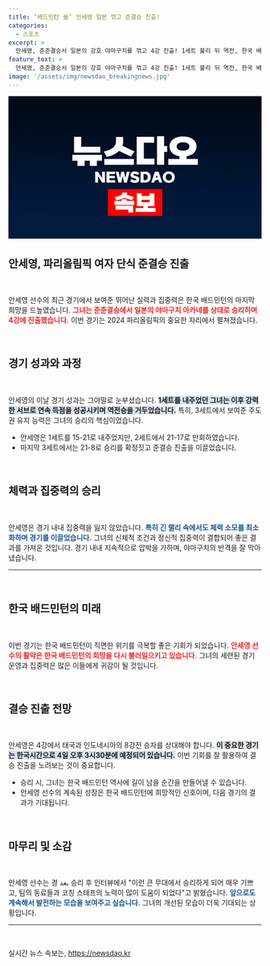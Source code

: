 ```yaml
---
title: ‘배드민턴 金’ 안세영 일본 꺾고 준결승 진출!
categories:
  - 스포츠
excerpt: >
  안세영, 준준결승서 일본의 강호 야마구치를 꺾고 4강 진출! 1세트 불리 뒤 역전, 한국 배드민턴 희망의 불꽃을 지폈다. 4강에서 태국-인도네시아 승자와 맞대결!
feature_text: >
  안세영, 준준결승서 일본의 강호 야마구치를 꺾고 4강 진출! 1세트 불리 뒤 역전, 한국 배드민턴 희망의 불꽃을 지폈다. 4강에서 태국-인도네시아 승자와 맞대결!
image: '/assets/img/newsdao_breakingnews.jpg'
---
```


<p><img src="/assets/img/newsdao_breakingnews.jpg" alt="flaretime 속보" /></p>

<h2 data-ke-size="size26">안세영, 파리올림픽 여자 단식 준결승 진출</h2>

<p data-ke-size="size16">&nbsp;</p>

<p>안세영 선수의 최근 경기에서 보여준 뛰어난 실력과 집중력은 한국 배드민턴의 마지막 희망을 드높였습니다. <b><span style="color: #ee2323;">그녀는 준준결승에서 일본의 야마구치 아카네를 상대로 승리하며 4강에 진출했습니다.</span></b> 이번 경기는 2024 파리올림픽의 중요한 자리에서 펼쳐졌습니다.</p>

<p data-ke-size="size16">&nbsp;</p>

<h2 data-ke-size="size26">경기 성과와 과정</h2>

<p data-ke-size="size16">&nbsp;</p>

<p>안세영의 이날 경기 성과는 그야말로 눈부셨습니다. <b><span style="background-color: #21538527;">1세트를 내주었던 그녀는 이후 강력한 서브로 연속 득점을 성공시키며 역전승을 거두었습니다.</span></b> 특히, 3세트에서 보여준 주도권 유지 능력은 그녀의 승리의 핵심이었습니다. </p>

<ul>
  <li>안세영은 1세트를 15-21로 내주었지만, 2세트에서 21-17로 만회하였습니다.</li>
  <li>마지막 3세트에서는 21-8로 승리를 확정짓고 준결승 진출을 이끌었습니다.</li>
</ul>

<p data-ke-size="size16">&nbsp;</p>

<h2 data-ke-size="size26">체력과 집중력의 승리</h2>

<p data-ke-size="size16">&nbsp;</p>

<p>안세영은 경기 내내 집중력을 잃지 않았습니다. <b><span style="color: #1a5490;">특히 긴 랠리 속에서도 체력 소모를 최소화하며 경기를 이끌었습니다.</span></b> 그녀의 신체적 조건과 정신적 집중력이 결합되어 좋은 결과를 가져온 것입니다. 경기 내내 지속적으로 압박을 가하며, 야마구치의 반격을 잘 막아냈습니다.</p>

<hr>

<p data-ke-size="size16">&nbsp;</p>

<h2 data-ke-size="size26">한국 배드민턴의 미래</h2>

<p data-ke-size="size16">&nbsp;</p>

<p>이번 경기는 한국 배드민턴이 직면한 위기를 극복할 좋은 기회가 되었습니다. <b><span style="color: #ee2323;">안세영 선수의 활약은 한국 배드민턴의 희망을 다시 불러일으키고 있습니다.</span></b> 그녀의 세련된 경기 운영과 집중력은 많은 이들에게 귀감이 될 것입니다.</p>

<p data-ke-size="size16">&nbsp;</p>

<h2 data-ke-size="size26">결승 진출 전망</h2>

<p data-ke-size="size16">&nbsp;</p>

<p>안세영은 4강에서 태국과 인도네시아의 8강전 승자를 상대해야 합니다. <b><span style="background-color: #21538527;">이 중요한 경기는 한국시간으로 4일 오후 3시30분에 예정되어 있습니다.</span></b> 이번 기회를 잘 활용하여 결승 진출을 노려보는 것이 중요합니다.</p>

<ul>
  <li>승리 시, 그녀는 한국 배드민턴 역사에 길이 남을 순간을 만들어낼 수 있습니다.</li>
  <li>안세영 선수의 계속된 성장은 한국 배드민턴에 희망적인 신호이며, 다음 경기의 결과가 기대됩니다.</li>
</ul>

<p data-ke-size="size16">&nbsp;</p>

<h2 data-ke-size="size26">마무리 및 소감</h2>

<p data-ke-size="size16">&nbsp;</p>

<p>안세영 선수는 경 بعد 승리 후 인터뷰에서 "이런 큰 무대에서 승리하게 되어 매우 기쁘고, 팀의 동료들과 코칭 스태프의 노력이 많이 도움이 되었다"고 밝혔습니다. <b><span style="color: #1a5490;">앞으로도 계속해서 발전하는 모습을 보여주고 싶습니다.</span></b> 그녀의 개선된 모습이 더욱 기대되는 상황입니다. </p>

<hr>

<p data-ke-size="size16">&nbsp;</p>
실시간 뉴스 속보는, <a href="https://newsdao.kr" rel="dofollow">https://newsdao.kr</a>


